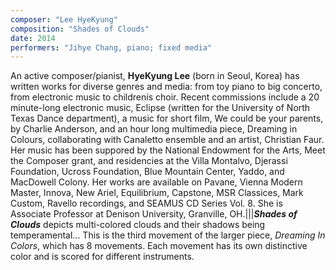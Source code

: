 ```yaml
---
composer: "Lee HyeKyung"
composition: "Shades of Clouds"
date: 2014
performers: "Jihye Chang, piano; fixed media"
---
```

An active composer/pianist, **HyeKyung Lee** (born in Seoul, Korea) has written works for diverse genres and media: from toy piano to big concerto, from electronic music to childrenís choir. Recent commissions include a 20 minute-long electronic music, Eclipse (written for the University of North Texas Dance department), a music for short film, We could be your parents, by Charlie Anderson, and an hour long multimedia piece, Dreaming in Colours, collaborating with Canaletto ensemble and an artist, Christian Faur. Her music has been suppored by the National Endowment for the Arts, Meet the Composer grant, and residencies at the Villa Montalvo, Djerassi Foundation, Ucross Foundation, Blue Mountain Center, Yaddo, and MacDowell Colony. Her works are available on Pavane, Vienna Modern Master, Innova, New Ariel, Equilibrium, Capstone, MSR Classices, Mark Custom, Ravello recordings, and SEAMUS CD Series Vol. 8. She is Associate Professor at Denison University, Granville, OH.|||**_Shades of Clouds_** depicts multi-colored clouds and their shadows being temperamental... This is the third movement of the larger piece, _Dreaming In Colors_, which has 8 movements. Each movement has its own distinctive color and is scored for different instruments.